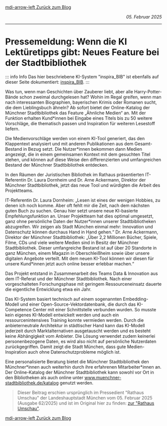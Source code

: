[<v-icon>mdi-arrow-left</v-icon> Zurück zum Blog](/blog/index.md)

<p align="right"><em>05. Februar 2025</em></p>

---

# Pressemeldung: Wenn die KI Lektüretipps gibt: Neues Feature bei der Stadtbibliothek

::: info Info
Das hier beschriebene KI-System "inspira_BIB" ist ebenfalls auf dieser Seite dokumentiert: [inspira_BIB](/ki-systeme/inspira_bib.md).
:::

Was tun, wenn man Geschichten über Zauberer liebt, aber alle Harry-Potter-Bände schon zweimal durchgelesen hat? Wohin im Regal greifen, wenn man nach interessanten Biographien, bayerischen Krimis oder Romanen sucht, die dem Lieblingsbuch ähneln? Ab sofort bietet der Online-Katalog der Münchner Stadtbibliothek das Feature „Ähnliche Medien“ an. Mit der Funktion erhalten Kund\*innen bei Eingabe eines Titels bis zu 50 weitere Vorschläge, die thematisch passen und Inspiration für weiteren Lesestoff liefern.

Die Medienvorschläge werden von einem KI-Tool generiert, das den Klappentext analysiert und mit anderen Publikationen aus dem Gesamt-Bestand in Bezug setzt. Die Nutzer\*innen bekommen dann Medien angezeigt, die in einem gemeinsamen Kontext mit dem gesuchten Titel stehen, und können auf diese Weise den differenzierten und umfangreichen Bestand der Münchner Stadtbibliothek entdecken.

In den Räumen der Juristischen Bibliothek im Rathaus präsentierten IT-Referentin Dr. Laura Dornheim und Dr. Arne Ackermann, Direktor der Münchner Stadtbibliothek, jetzt das neue Tool und würdigten die Arbeit des Projektteams.

IT-Referentin Dr. Laura Dornheim: „Lesen ist eines der wenigen Hobbies, zu denen ich noch komme. Aber oft fehlt mir die Zeit, nach dem nächsten guten Buch zu suchen. Genau hier setzt unsere neue KI-basierte Empfehlungsfunktion an. Unser Projektteam hat dies optimal umgesetzt, ganz ohne persönliche Daten der Nutzer\*innen unserer Stadtbibliotheken abzugreifen. Wir zeigen als Stadt München einmal mehr: Innovation und Datenschutz können durchaus Hand in Hand gehen.“
Dr. Arne Ackermann, Direktor der Münchner Stadtbibliothek: „Über 2,2 Millionen Bücher, Spiele, Filme, CDs und viele weitere Medien sind in Besitz der Münchner Stadtbibliothek. Dieser umfangreiche Bestand ist auf über 20 Standorte in ganz München, einem Magazin in Oberschleißheim sowie über unsere digitalen Angebote verteilt. Mit dem neuen KI-Tool können wir diesen für unsere Kund\*innen jetzt auch online besser erlebbar machen.“

Das Projekt entstand in Zusammenarbeit des Teams Data & Innovation aus dem IT-Referat und der Münchner Stadtbibliothek. Nach einer vorgeschalteten Forschungsphase mit geringem Ressourceneinsatz dauerte die eigentliche Entwicklung etwa ein Jahr.

Das KI-System basiert technisch auf einem sogenannten Embedding-Modell und einer Open-Source-Vektordatenbank, die durch das KI-Competence Center mit einer Schnittstelle verbunden wurden. So musste kein eigenes KI-Modell entwickelt werden und auch ein ressourcenintensives Training konnte vermieden werden. Durch die anbieterneutrale Architektur in städtischer Hand kann das KI-Modell jederzeit durch Marktalternativen ausgetauscht werden und es besteht keine Abhängigkeit vom Anbieter. Die Lösung verwendet zudem keinerlei personenbezogene Daten, es wird also nicht auf persönliche Nutzerdaten zurückgegriffen. Damit zeigt die Stadt München, dass gute Medien-Inspiration auch ohne Datenschutzprobleme möglich ist.

Eine personalisierte Beratung bietet die Münchner Stadtbibliothek den Münchner\*innen auch weiterhin durch ihre erfahrenen Mitarbeiter\*innen an. Der Online-Katalog der Münchner Stadtbibliothek kann sowohl vor Ort in den Bibliotheken als auch online unter www.muenchner-stadtbibliothek.de/katalog genutzt werden.

> Dieser Beitrag erschien ursprünglich im Pressedient "Rathaus Umschau" der Landeshauptstadt München vom 05. Februar 2025 (Ausgabe 62/2025) und ist im Original hier zu finden: [zur "Rathaus Umschau"](https://ru.muenchen.de/2025/24/Wenn-die-KI-Lektueretipps-gibt-Neues-Feature-bei-der-Stadtbibliothek-116839).

[<v-icon>mdi-arrow-left</v-icon> Zurück zum Blog](/blog/index.md)
